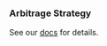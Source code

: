 ### Arbitrage Strategy

See our [docs](https://www.compasslabs.ai/docs/examples/arbitrage) for details.